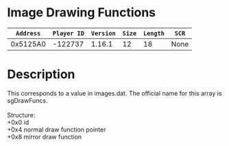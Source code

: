 # Image Drawing Functions

| `Address` | `Player ID` | `Version` | `Size` | `Length` | `SCR` |
| ---------- | ----------- | --------- | ------ | -------- | ---- |
| 0x5125A0 | -122737 | 1.16.1 | 12 | 18 | None |

# Description

This corresponds to a value in images.dat. The official name for this array is sgDrawFuncs.<br><br>Structure:<br>+0x0 id<br>+0x4 normal draw function pointer<br>+0x8 mirror draw function